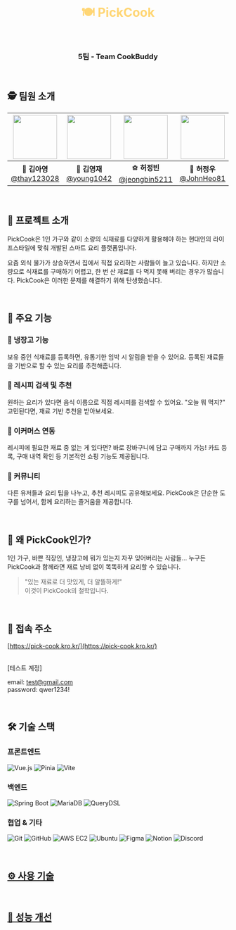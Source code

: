 <br>

<h1 align="center" style="color: #FFD675;">🍽️ PickCook </h1><br>
<h3 align="center">5팀 - Team CookBuddy </h3><br>

## 🕵️ 팀원 소개

<div align="center">

| <img src="https://img3.daumcdn.net/thumb/R658x0.q70/?fname=http://t1.daumcdn.net/news/201707/25/seouleconomy/20170725083653488jtol.jpg" width="100" height="100"/> | <img src="https://encrypted-tbn0.gstatic.com/images?q=tbn:ANd9GcS7gEFr3b-5mhcz5mp8GNK41xQauma4MPL5nA&s" width="100" height="100"/> | <img src="https://i.namu.wiki/i/TQwZWqyeyNKMffr3p9A3Bxah_MmOR8das_6Pqr0zNfCWwQG-VjX4XyzdDSDtoW2MPcBnzFEhTVY1Ebm7lECvaw.webp" width="100" height="100"/> | <img src="https://i.namu.wiki/i/QJLpVKc_VfakfHP5IqhTMdGbflc4XkVSl-ggNZ4UElDl60JaMwyVrxw_ihyX12TRrurYDUxm5IbTqYqvVEruVg.webp" width="100" height="100"/> | <img src="https://i.pinimg.com/474x/71/c2/11/71c211b8f46513e77c33c2979e105436.jpg" width="100" height="100"/> |
| :----------------------------------------------------------------------------------------------------------------------------------------------------------------: | :--------------------------------------------------------------------------------------------------------------------------------: | :-----------------------------------------------------------------------------------------------------------------------------------------------------: | :-----------------------------------------------------------------------------------------------------------------------------------------------------: | :-----------------------------------------------------------------------------------------------------------: |
|                                                   🐰 **김아영**<br/>[@thay123028](https://github.com/thay123028)                                                   |                                    🧶 **김영재**<br/>[@young1042](https://github.com/young1042)                                    |                                           ⚽ **허정빈**<br/>[@jeongbin5211](https://github.com/jeongbin5211)                                            |                                              🤪 **허정우**<br/>[@JohnHeo81](https://github.com/JohnHeo81)                                               |                         🐢 **홍서연**<br/>[@seoyeon22](https://github.com/seoyeon22)                          |

</div>
<br>

## 📌 프로젝트 소개

PickCook은 1인 가구와 같이 소량의 식재료를 다양하게 활용해야 하는 현대인의 라이프스타일에 맞춰 개발된 스마트 요리 플랫폼입니다.

요즘 외식 물가가 상승하면서 집에서 직접 요리하는 사람들이 늘고 있습니다. 하지만 소량으로 식재료를 구매하기 어렵고, 한 번 산 재료를 다 먹지 못해 버리는 경우가 많습니다.
PickCook은 이러한 문제를 해결하기 위해 탄생했습니다.

<br/>

## 🥕 주요 기능

### 🔸 냉장고 기능 <br />

보유 중인 식재료를 등록하면, 유통기한 임박 시 알림을 받을 수 있어요.
등록된 재료들을 기반으로 할 수 있는 요리를 추천해줍니다.

### 🔸 레시피 검색 및 추천 <br />

원하는 요리가 있다면 음식 이름으로 직접 레시피를 검색할 수 있어요.
"오늘 뭐 먹지?" 고민된다면, 재료 기반 추천을 받아보세요.

### 🔸 이커머스 연동 <br />

레시피에 필요한 재료 중 없는 게 있다면? 바로 장바구니에 담고 구매까지 가능!
카드 등록, 구매 내역 확인 등 기본적인 쇼핑 기능도 제공됩니다.

### 🔸 커뮤니티 <br />

다른 유저들과 요리 팁을 나누고, 추천 레시피도 공유해보세요.
PickCook은 단순한 도구를 넘어서, 함께 요리하는 즐거움을 제공합니다.

<br />

## 🎯 왜 PickCook인가?

1인 가구, 바쁜 직장인, 냉장고에 뭐가 있는지 자꾸 잊어버리는 사람들…
누구든 PickCook과 함께라면 재료 낭비 없이 똑똑하게 요리할 수 있습니다.

<blockquote> 
"있는 재료로 더 맛있게, 더 알뜰하게!" <br/>
이것이 PickCook의 철학입니다.
</blockquote>

<br/>

## 🔗 접속 주소

[https://pick-cook.kro.kr/](https://pick-cook.kro.kr/)

<br/>
[테스트 계정]

email: test@gmail.com<br/>
password: qwer1234!

<br/>

## 🛠️ 기술 스택

### 프론트엔드
![Vue.js](https://img.shields.io/badge/vue.js-%2335495e.svg?style=for-the-badge&logo=vuedotjs&logoColor=%234FC08D)
![Pinia](https://img.shields.io/badge/Pinia-ffd859?style=for-the-badge&logoColor=black)
![Vite](https://img.shields.io/badge/Vite-646CFF?style=for-the-badge&logo=vite&logoColor=white)

### 백엔드
![Spring Boot](https://img.shields.io/badge/Spring%20Boot-6DB33F?style=for-the-badge&logo=Spring%20Boot&logoColor=white)
![MariaDB](https://img.shields.io/badge/MariaDB-003545?style=for-the-badge&logo=MariaDB&logoColor=white)
![QueryDSL](https://img.shields.io/badge/QueryDSL-0769AD?style=for-the-badge&logoColor=white)

### 협업 & 기타
![Git](https://img.shields.io/badge/git-%23F05033.svg?style=for-the-badge&logo=git&logoColor=white)
![GitHub](https://img.shields.io/badge/github-%23121011.svg?style=for-the-badge&logo=github&logoColor=white)
![AWS EC2](https://img.shields.io/badge/Amazon%20EC2-FF9900?style=for-the-badge&logo=Amazon%20EC2&logoColor=white)
![Ubuntu](https://img.shields.io/badge/ubuntu-E95420?style=for-the-badge&logo=ubuntu&logoColor=FFFFFF)
![Figma](https://img.shields.io/badge/figma-F24E1E.svg?style=for-the-badge&logo=figma&logoColor=white)
![Notion](https://img.shields.io/badge/notion-000000.svg?style=for-the-badge&logo=notion&logoColor=white)
![Discord](https://img.shields.io/badge/Discord-5865F2.svg?style=for-the-badge&logo=discord&logoColor=white)


<br/>

## [⚙️ 사용 기술](https://github.com/beyond-sw-camp/be17-3rd-CookBuddy-PickCook/wiki/%EC%82%AC%EC%9A%A9-%EA%B8%B0%EC%88%A0)

<br/>

## [🔧 성능 개선](https://github.com/beyond-sw-camp/be17-3rd-CookBuddy-PickCook/wiki/%EC%84%B1%EB%8A%A5-%EA%B0%9C%EC%84%A0)
